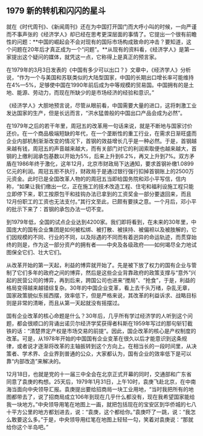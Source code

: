 ## 1979 新的转机和闪闪的星斗

就在《时代周刊》、《新闻周刊》还在为中国打开国门而大呼小叫的时候，一向严谨而不事声张的《经济学人》却已经在思考更深层面的事情了。它提出一个很有前瞻性的问题：**中国的崛起会不会对现有的国际市场构成致命的冲击？要知道，这个问题在20年后才真正成为一个“问题”。**从现有的资料看，《经济学人》是第一家提出这个疑问的媒体，就凭这一点，它称得上是真正的预言家。

在1979年的3月3日发表的《中国有多少可以出口？》文章中，《经济学人》分析说，“作为一个与美国和苏联类似的大陆型国家，中国的长期出口增长率可能维持在4%—5%，足够使中国在1990年前后成为中等规模的贸易国。中国拥有的是土地、能源、劳动力，而现在所缺少的是市场经济的经验和意识。”

《经济学人》大胆地预言说，尽管从眼前看，中国需要大量的进口，这将刺激工业发达国家的生产，但是长远而言，“洪水猛兽般的中国出口产品会成为必然”。

在1979年之后的若干年里，周冠五的改革用一句话来说，就是不断地与国家讨价还价。在一个商品极端短缺的年代，在一个垄断性的重工行业，在需求日渐旺盛而企业内部机制渐渐改变的情况下，首钢的效益增长几乎是一种必然。于是，首钢越来越有钱，周冠五的声音越来越大，而有关部门对它的利润索取便也越来越大，首钢的上缴利润承包基数以开始为5%，后来上升到6.2%，再又上升到7%。双方矛盾在1986年终于激化，这年12月，北京市财政局下达通知，要求首钢补缴1.0899亿元的利润。周冠五拒不执行，财政局于是通过银行强行扣掉首钢账上的2500万元资金。此时已是全国改革人物的的周冠五当即给国务院和邓小平写信，信内称，“如果让我们缴出一亿，正在施工的技术改造工程、住宅和福利设施工程只能立即停下来，职工按原包干和挂钩办法已拿到的工资奖金一部分要退回来，而且12月份职工的工资也无法支付。”其行文至此，已颇有要挟之意。一个月后，邓小平的批示下来了：首钢的承包办法一切不变。

到1979年低，全国的试点企业达到4200家。我们即将看到，在未来的30年里，中国庞大的国有企业集团是如何被松绑、被打散、被挟持、被偏袒以及被肢解的，它们因规模的不同、行业的不同，以及际遇的不同而有着迥异的命运轨迹，而贯穿始终的则是，作为这一部分资产的拥有者——中央及各级政府——如何竭尽全力地试图保全它们、壮大它们。

从改革开始的第一天起，利益的博弈就开始了。先是被下放了权力的国有企业与管制了它们多年的政府之间的博弈，然后是这些企业背靠政府的政策支撑与“意外”兴起的民营公司的博弈，再到后来，跨国公司也进来“搅局”、“抢食”，于是，利益的格局变得越来越错综复杂。30年的中国企业变革，看上去千头万绪，杂乱无章，国家政策貌似东摇西摆，效率低下，但是严格来说，其改革的利益诉求、战略目标则是非常的清晰，而且从第一天起就没有摇摆过。

国有企业改革的核心命题是什么？30年后，几乎所有学过经济学的人听到这个问题，都会很顺口的背诵出诺贝尔经济学奖获得者科斯在1959年写过的那句斩钉截铁的话：“清楚界定产权是市场交易的前提”。因此，国企改革的核心是产权制度的改革。可是，从1978年开始的中国国有企业变革在很久以后才能意识到这条规律，或者说才逐渐将改革的主轴扳转到这个方向上。在相当长的一段时间里，从决策者、学术界、企业界到普通的公众，大家都认为，国有企业的效率低下是可以靠“内部改造”来解决的。

12月18日，也就是党的十一届三中全会在北京正式开幕的同时，交通部和广东省同意了袁庚的构想。25天后，1979年1月31日，上午10时，袁庚飞赴北京，在中南海当面向中央领导汇报。袁庚提出要给招商局一块工业用地，“当时我把所有的地图都带去了，说了招商局成立106年到现在几乎什么都没有，现在我希望国家能给我一块地方。”中央领导用笔在地图上一画，就把包括现在的宝安区到华侨城的七八十平方公里的地方都划进去，说：“袁庚，这个都给你。”袁庚吓了一跳，说：“我怎么敢要这么多。”于是，中央领导用红笔在地图上轻轻一勾，笑着对袁庚说：“那就给你这个半岛吧。”